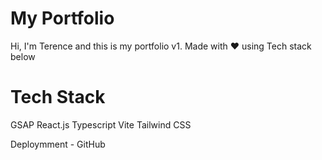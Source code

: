 # My Portfolio

Hi, I'm Terence and this is my portfolio v1. Made with ❤️ using Tech stack below

# Tech Stack

GSAP
React.js
Typescript
Vite
Tailwind CSS

Deploymment -  GitHub
